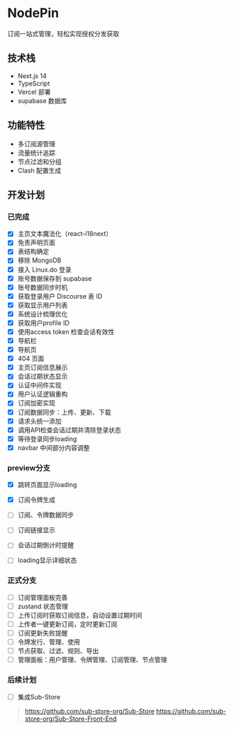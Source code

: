 # NodePin

订阅一站式管理，轻松实现授权分发获取

## 技术栈
- Next.js 14
- TypeScript
- Vercel 部署
- supabase 数据库

## 功能特性
- 多订阅源管理
- 流量统计追踪
- 节点过滤和分组
- Clash 配置生成

## 开发计划
### 已完成
- [x] 主页文本魔法化（react-i18next）
- [x] 免责声明页面
- [x] 表结构确定
- [x] 移除 MongoDB
- [x] 接入 Linux.do 登录
- [x] 账号数据保存到 supabase
- [x] 账号数据同步时机
- [x] 获取登录用户 Discourse 表 ID
- [x] 获取显示用户列表
- [X] 系统设计梳理优化
- [X] 获取用户profile ID
- [X] 使用access token 检查会话有效性
- [X] 导航栏
- [X] 导航页
- [X] 404 页面
- [X] 主页订阅信息展示
- [X] 会话过期状态显示
- [x] 认证中间件实现
- [x] 用户认证逻辑重构
- [X] 订阅加密实现
- [X] 订阅数据同步：上传、更新、下载
- [X] 请求头统一添加
- [x] 调用API检查会话过期并清除登录状态
- [x] 等待登录同步loading
- [x] navbar 中间部分内容调整

### preview分支
- [x] 跳转页面显示loading
- [x] 订阅令牌生成
- [ ] 订阅、令牌数据同步

- [ ] 订阅链接显示

- [ ] 会话过期倒计时提醒
- [ ] loading显示详细状态

### 正式分支
- [ ] 订阅管理面板完善
- [ ] zustand 状态管理
- [ ] 上传订阅时获取订阅信息，自动设置过期时间
- [ ] 上传者一键更新订阅，定时更新订阅
- [ ] 订阅更新失败提醒
- [ ] 令牌发行、管理、使用
- [ ] 节点获取、过滤、规则、导出
- [ ] 管理面板：用户管理、令牌管理、订阅管理、节点管理

### 后续计划
- [ ] 集成Sub-Store
> https://github.com/sub-store-org/Sub-Store
> https://github.com/sub-store-org/Sub-Store-Front-End